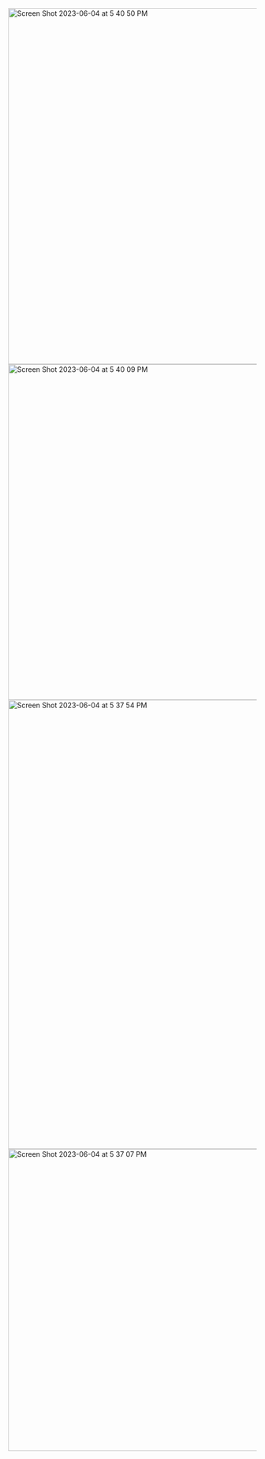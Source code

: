 <img width="720" alt="Screen Shot 2023-06-04 at 5 40 50 PM" src="https://github.com/ram1050/Networking-Unit-Project/assets/74604230/d4c16faa-47e0-43ad-a64e-270046588987">
<img width="679" alt="Screen Shot 2023-06-04 at 5 40 09 PM" src="https://github.com/ram1050/Networking-Unit-Project/assets/74604230/03c5d325-c5f2-4c65-bb9a-b23ee6fbc13c">
<img width="908" alt="Screen Shot 2023-06-04 at 5 37 54 PM" src="https://github.com/ram1050/Networking-Unit-Project/assets/74604230/3e81e12e-a7b5-42f9-a14c-b3b3eb2553b2">
<img width="611" alt="Screen Shot 2023-06-04 at 5 37 07 PM" src="https://github.com/ram1050/Networking-Unit-Project/assets/74604230/e514df05-fa0f-4acb-8668-29b2ca43e0a9">
